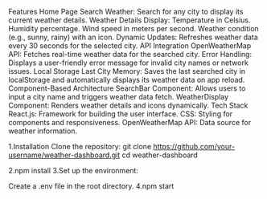 Features
Home Page
Search Weather: Search for any city to display its current weather details.
Weather Details Display:
Temperature in Celsius.
Humidity percentage.
Wind speed in meters per second.
Weather condition (e.g., sunny, rainy) with an icon.
Dynamic Updates: Refreshes weather data every 30 seconds for the selected city.
API Integration
OpenWeatherMap API: Fetches real-time weather data for the searched city.
Error Handling:
Displays a user-friendly error message for invalid city names or network issues.
Local Storage
Last City Memory: Saves the last searched city in localStorage and automatically displays its weather data on app reload.
Component-Based Architecture
SearchBar Component: Allows users to input a city name and triggers weather data fetch.
WeatherDisplay Component: Renders weather details and icons dynamically.
Tech Stack
React.js: Framework for building the user interface.
CSS: Styling for components and responsiveness.
OpenWeatherMap API: Data source for weather information.


1.Installation 
Clone the repository:
git clone https://github.com/your-username/weather-dashboard.git
cd weather-dashboard

2.npm install
3.Set up the environment:

Create a .env file in the root directory.
4.npm start